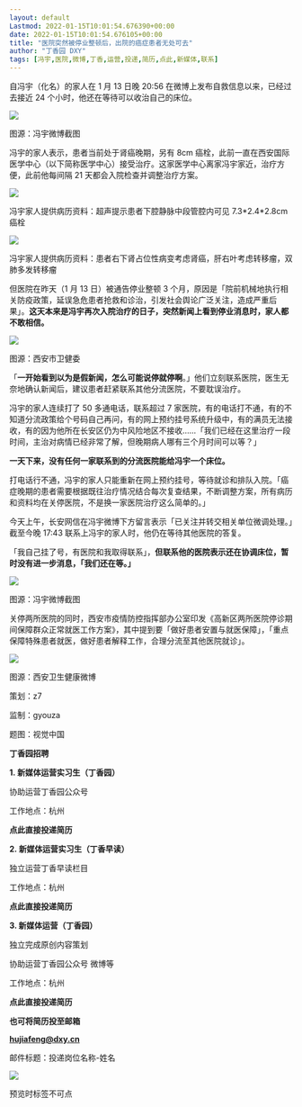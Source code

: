 ```yaml
---
layout: default
Lastmod: 2022-01-15T10:01:54.676390+00:00
date: 2022-01-15T10:01:54.676105+00:00
title: "医院突然被停业整顿后，出院的癌症患者无处可去"
author: "丁香园 DXY"
tags: [冯宇,医院,微博,丁香,运营,投递,简历,点此,新媒体,联系]
---
```


自冯宇（化名）的家人在 1 月 13 日晚 20:56 在微博上发布自救信息以来，已经过去接近 24 个小时，他还在等待可以收治自己的床位。  

![](https://images.weserv.nl/?url=https%3A//mmbiz.qpic.cn/mmbiz_png/NzKkzoeG5s3x7DiaaibUUbJtVWLibcSFR7icD8qCSm4wiaOwfdhZU1fznJ20Db4mUbh4ySdia7cZ7svqTLWaTZeKznyg/640%3Fwx_fmt%3Dpng)

图源：冯宇微博截图

  

冯宇的家人表示，患者当前处于肾癌晚期，另有 8cm 癌栓，此前一直在西安国际医学中心（以下简称医学中心）接受治疗。这家医学中心离家冯宇家近，治疗方便，此前他每间隔 21 天都会入院检查并调整治疗方案。

  

![](https://images.weserv.nl/?url=https%3A//mmbiz.qpic.cn/mmbiz_jpg/NzKkzoeG5s3x7DiaaibUUbJtVWLibcSFR7iclRjsRftoUorpLg5V7vpCHWx6ejJicS2VZGNMR1apwnInYUHUJZE0vAQ/640%3Fwx_fmt%3Djpeg)

冯宇家人提供病历资料：超声提示患者下腔静脉中段管腔内可见 7.3\*2.4\*2.8cm 癌栓

  

![](https://images.weserv.nl/?url=https%3A//mmbiz.qpic.cn/mmbiz_png/NzKkzoeG5s3x7DiaaibUUbJtVWLibcSFR7icdMa2Lggq5GHUzRnD0PyVu0rD3urVS69Tjkbz327QTHmTdNRK2bcQgg/640%3Fwx_fmt%3Dpng)

冯宇家人提供病历资料：患者右下肾占位性病变考虑肾癌，肝右叶考虑转移瘤，双肺多发转移瘤

  

但医院在昨天（1 月 13 日）被通告停业整顿 3 个月，原因是「院前机械地执行相关防疫政策，延误急危患者抢救和诊治，引发社会舆论广泛关注，造成严重后果」。**这天本来是冯宇再次入院治疗的日子，突然新闻上看到停业消息时，家人都不敢相信。**

![](https://images.weserv.nl/?url=https%3A//mmbiz.qpic.cn/mmbiz_png/NzKkzoeG5s3x7DiaaibUUbJtVWLibcSFR7ic6iaOq0C88Lajc7PLJMCgbRSian5tu1J0RAgoqicSj6PGVL2DjG7m4OP2A/640%3Fwx_fmt%3Dpng)

图源：西安市卫健委

「**一开始看到以为是假新闻，怎么可能说停就停啊**。」他们立刻联系医院，医生无奈地确认新闻后，建议患者赶紧联系其他分流医院，不要耽误治疗。

  

冯宇的家人连续打了 50 多通电话，联系超过 7 家医院，有的电话打不通，有的不知道分流政策给个号码自己再问，有的网上预约挂号系统升级中，有的满员无法接收，有的因为他所在长安区仍为中风险地区不接收……「我们已经在这里治疗一段时间，主治对病情已经非常了解，但晚期病人哪有三个月时间可以等？」

  

**一天下来，没有任何一家联系到的分流医院能给冯宇一个床位。**

  

打电话行不通，冯宇的家人只能重新在网上预约挂号，等待就诊和排队入院。「癌症晚期的患者需要根据既往治疗情况结合每次复查结果，不断调整方案，所有病历和资料均在关停医院，不是换一家医院治疗这么简单的。」

今天上午，长安网信在冯宇微博下方留言表示「已关注并转交相关单位微调处理。」截至今晚 17:43 联系上冯宇的家人时，他仍在等待其他医院的答复。

  

「我自己挂了号，有医院和我取得联系」，**但联系他的医院表示还在协调床位，暂时没有进一步消息，「我们还在等。」**

  

![](https://images.weserv.nl/?url=https%3A//mmbiz.qpic.cn/mmbiz_png/NzKkzoeG5s3x7DiaaibUUbJtVWLibcSFR7icZiboXZb6VxQVrpa2Kvj4hYlljEJuZiasxfX7ib9QiaWPBM5IPNibFomIq4g/640%3Fwx_fmt%3Dpng)

图源：冯宇微博截图

  

关停两所医院的同时，西安市疫情防控指挥部办公室印发《高新区两所医院停诊期间保障群众正常就医工作方案》，其中提到要「做好患者安置与就医保障」，「重点保障特殊患者就医，做好患者解释工作，合理分流至其他医院就诊」。

  

![](https://images.weserv.nl/?url=https%3A//mmbiz.qpic.cn/mmbiz_png/NzKkzoeG5s3x7DiaaibUUbJtVWLibcSFR7icTgYrwPZMlK6WczXxOxibKbYQSO00Qyia0Sf6Kwghv60smU0TgRYuW44A/640%3Fwx_fmt%3Dpng)

图源：西安卫生健康微博

  

策划：z7  

监制：gyouza

题图：视觉中国

  

****丁香园招聘****

  

**1. 新媒体运营实习生（丁香园）**

协助运营丁香园公众号

工作地点：杭州  

**点此直接投递简历**

  

**2. 新媒体运营实习生（丁香早读）**

独立运营丁香早读栏目

工作地点：杭州  

**点此直接投递简历**

  

**3\. 新媒体运营（丁香园）**

独立完成原创内容策划

协助运营丁香园公众号 微博等

工作地点：杭州

**点此直接投递简历**

  

**也可将简历投至邮箱**

**hujiafeng@dxy.cn**

邮件标题：投递岗位名称-姓名

  

![](https://images.weserv.nl/?url=https%3A//mmbiz.qpic.cn/mmbiz_png/NzKkzoeG5s2XKicVIUf6cceYuEttS5qjXH66c2waA6lN5QXwtQj1Zn52aC7Ra1Zmph5nDwaVbG3ddoVhocgUruQ/640%3Fwx_fmt%3Dpng)

预览时标签不可点


